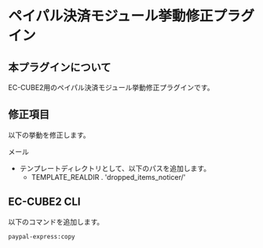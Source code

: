 ペイパル決済モジュール挙動修正プラグイン
==================================

本プラグインについて
-----------------

EC-CUBE2用のペイパル決済モジュール挙動修正プラグインです。


修正項目
-------

以下の挙動を修正します。

メール

- テンプレートディレクトリとして、以下のパスを追加します。
    - TEMPLATE_REALDIR . 'dropped_items_noticer/'


EC-CUBE2 CLI
------------

以下のコマンドを追加します。

`paypal-express:copy`
